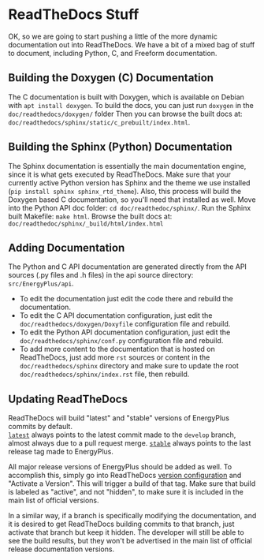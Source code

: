 # ReadTheDocs Stuff

OK, so we are going to start pushing a little of the more dynamic documentation out into ReadTheDocs.
We have a bit of a mixed bag of stuff to document, including Python, C, and Freeform documentation.

## Building the Doxygen (C) Documentation
The C documentation is built with Doxygen, which is available on Debian with `apt install doxygen`.
To build the docs, you can just run `doxygen` in the `doc/readthedocs/doxygen/` folder
Then you can browse the built docs at: `doc/readthedocs/sphinx/static/c_prebuilt/index.html`.

## Building the Sphinx (Python) Documentation
The Sphinx documentation is essentially the main documentation engine, since it is what gets executed by ReadTheDocs.
Make sure that your currently active Python version has Sphinx and the theme we use installed (`pip install sphinx sphinx_rtd_theme`).
Also, this process will build the Doxygen based C documentation, so you'll need that installed as well.
Move into the Python API doc folder: `cd doc/readthedoc/sphinx/`.
Run the Sphinx built Makefile: `make html`.
Browse the built docs at: `doc/readthedoc/sphinx/_build/html/index.html`

## Adding Documentation
The Python and C API documentation are generated directly from the API sources (.py files and .h files) in the api source directory: `src/EnergyPlus/api`.
- To edit the documentation just edit the code there and rebuild the documentation.
- To edit the C API documentation configuration, just edit the `doc/readthedocs/doxygen/Doxyfile` configuration file and rebuild.
- To edit the Python API documentation configuration, just edit the `doc/readthedocs/sphinx/conf.py` configuration file and rebuild.
- To add more content to the documentation that is hosted on ReadTheDocs, just add more `rst` sources or content in the `doc/readthedocs/sphinx` directory and make sure to update the root `doc/readthedocs/sphinx/index.rst` file, then rebuild.

## Updating ReadTheDocs
ReadTheDocs will build "latest" and "stable" versions of EnergyPlus commits by default.  
[`latest`](https://energyplus.readthedocs.io/en/latest/) always points to the latest commit made to the `develop` branch, almost always due to a pull request merge.
[`stable`](https://energyplus.readthedocs.io/en/stable/) always points to the last release tag made to EnergyPlus.

All major release versions of EnergyPlus should be added as well.
To accomplish this, simply go into ReadTheDocs [version configuration](https://readthedocs.org/projects/energyplus/versions/) and "Activate a Version".
This will trigger a build of that tag.  Make sure that build is labeled as "active", and not "hidden", to make sure it is included in the main list of official versions.

In a similar way, if a branch is specifically modifying the documentation, and it is desired to get ReadTheDocs building commits to that branch, just activate that branch but keep it hidden.
The developer will still be able to see the build results, but they won't be advertised in the main list of official release documentation versions.
